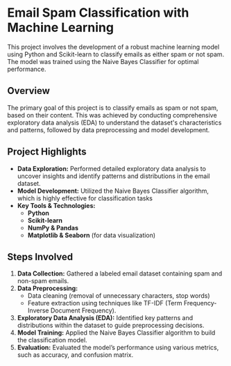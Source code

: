 # Email Spam Classification with Machine Learning

This project involves the development of a robust machine learning model using Python and Scikit-learn to classify emails as either spam or not spam. The model was trained using the Naive Bayes Classifier for optimal performance.

## Overview
The primary goal of this project is to classify emails as spam or not spam, based on their content. This was achieved by conducting comprehensive exploratory data analysis (EDA) to understand the dataset's characteristics and patterns, followed by data preprocessing and model development.

## Project Highlights
- **Data Exploration:** Performed detailed exploratory data analysis to uncover insights and identify patterns and distributions in the email dataset.
- **Model Development:** Utilized the Naive Bayes Classifier algorithm, which is highly effective for classification tasks
- **Key Tools & Technologies:**
  - **Python**
  - **Scikit-learn**
  - **NumPy & Pandas**
  - **Matplotlib & Seaborn** (for data visualization)
  
## Steps Involved
1. **Data Collection:** Gathered a labeled email dataset containing spam and non-spam emails.
2. **Data Preprocessing:**
   - Data cleaning (removal of unnecessary characters, stop words)
   - Feature extraction using techniques like TF-IDF (Term Frequency-Inverse Document Frequency).
3. **Exploratory Data Analysis (EDA):** Identified key patterns and distributions within the dataset to guide preprocessing decisions.
4. **Model Training:** Applied the Naive Bayes Classifier algorithm to build the classification model.
5. **Evaluation:** Evaluated the model’s performance using various metrics, such as accuracy, and confusion matrix.